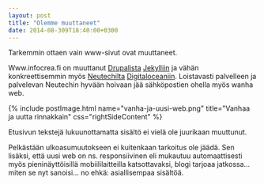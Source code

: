 ```yaml
---
layout: post
title: "Olemme muuttaneet"
date: 2014-08-309T18:40:00+0300
---
```


Tarkemmin ottaen vain www-sivut ovat muuttaneet. 

Www.infocrea.fi on muuttanut [Drupalista](https://www.drupal.org/) [Jekylliin](http://jekyllrb.com/) ja vähän konkreettisemmin myös [Neutechilta](https://www.neutech.fi/) [Digitaloceaniin](https://www.digitalocean.com/). Loistavasti palvelleen ja palvelevan Neutechin hyvään hoivaan jää sähköpostien ohella myös wanha web. <!--more-->

{% include postImage.html name="vanha-ja-uusi-web.png" title="Vanhaa ja uutta rinnakkain" css="rightSideContent" %}

Etusivun tekstejä lukuunottamatta sisältö ei vielä ole juurikaan muuttunut.

Pelkästään ulkoasumuutokseen ei kuitenkaan tarkoitus ole jäädä. Sen lisäksi, että uusi web on ns. responsiivinen eli mukautuu automaattisesti myös pieninäyttöisillä mobiililaitteilla katsottavaksi, blogi tarjoaa jatkossa... miten se nyt sanoisi... no ehkä: asiallisempaa sisältöä.

